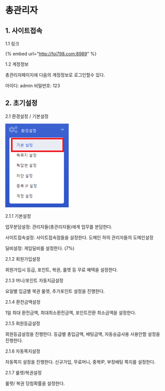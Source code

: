 # 총관리자

## 1. 사이트접속

1.1 링크 

{% embed url="http://foi798.com:8989" %}

1.2 계정정보

총관리자페이지에 다음의 계정정보로 로그인할수 있다.

아이디: admin      비밀번호: 123

## 2. 초기설정

2.1 환경설정 / 기본설정

![](../.gitbook/assets/image%20%281%29.png)

2.1.1 기본설정

업무분담설정: 관리자들\(총관리자들\)에게 업무를 분담한다.

사이트접속설정: 사이트접속점들을 설정한다. 도메인 하의 관리자들의 도메인설정

딜비설정: 게임딜비를 설정한다. \(7%\)

2.1.2 회원가입설정

회원가입시 등급, 포인트, 복권, 룰렛 등 무료 혜택을 설정한다.

2.1.3  머니/포인트 자동지급설정

요일별 입금별 복권 룰렛, 추가포인트 설정을 진행한다.

2.1.4  환전금액설정

1일 최대 환전금액, 최대최소환전금액, 포인트전환 최소금액을 설정한다. 

2.1.5 회원등급설정

회원등급설정을 진행한다. 등급별 총입금액, 배팅금액, 자동승급사용 사용안함 설정을 진행한다.

2.1.6 자동쪽지설정

자동쪽지 설정을 진행한다. 신규가입, 무료머니, 중복IP,  부정배팅 쪽지를 설정한다.

2.1.7 룰렛/복권설정

룰렛/ 복권 당첨확률을 설정한다. 











